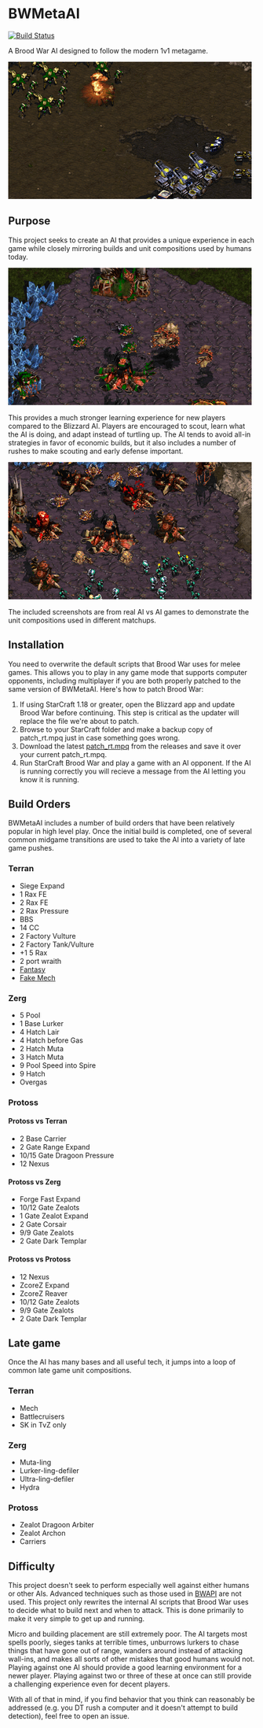 BWMetaAI
========

[![Build Status](https://travis-ci.org/jncraton/BWMetaAI.svg?branch=master)](https://travis-ci.org/jncraton/BWMetaAI)

A Brood War AI designed to follow the modern 1v1 metagame.

![Zeal Goon vs Mech](docs/zeal_goon_tank.png)

Purpose
--------

This project seeks to create an AI that provides a unique experience in each game while closely mirroring builds and unit compositions used by humans today.

![Muta Harass](docs/muta_harass.png)

This provides a much stronger learning experience for new players compared to the Blizzard AI. Players are encouraged to scout, learn what the AI is doing, and adapt instead of turtling up. The AI tends to avoid all-in strategies in favor of economic builds, but it also includes a number of rushes to make scouting and early defense important.

![Large bio attack](docs/marines_sunkens.png)

The included screenshots are from real AI vs AI games to demonstrate the unit compositions used in different matchups.

Installation
------------

You need to overwrite the default scripts that Brood War uses for melee games. This allows you to play in any game mode that supports computer opponents, including multiplayer if you are both properly patched to the same version of BWMetaAI. Here's how to patch Brood War:

1. If using StarCraft 1.18 or greater, open the Blizzard app and update Brood War before continuing. This step is critical as the updater will replace the file we're about to patch.
2. Browse to your StarCraft folder and make a backup copy of patch_rt.mpq just in case something goes wrong.
3. Download the latest [patch_rt.mpq](https://github.com/jncraton/BWMetaAI/releases/download/v2.2/patch_rt.mpq) from the releases and save it over your current patch_rt.mpq.
4. Run StarCraft Brood War and play a game with an AI opponent. If the AI is running correctly you will recieve a message from the AI letting you know it is running.

Build Orders
------------

BWMetaAI includes a number of build orders that have been relatively popular in high level play. Once the initial build is completed, one of several common midgame transitions are used to take the AI into a variety of late game pushes.

### Terran

* Siege Expand
* 1 Rax FE
* 2 Rax FE
* 2 Rax Pressure
* BBS
* 14 CC
* 2 Factory Vulture
* 2 Factory Tank/Vulture
* +1 5 Rax
* 2 port wraith
* [Fantasy](https://liquipedia.net/starcraft/Fantasy_Build)
* [Fake Mech](https://liquipedia.net/starcraft/Iloveoov_Fake_Mech)

### Zerg
 
* 5 Pool
* 1 Base Lurker
* 4 Hatch Lair
* 4 Hatch before Gas
* 2 Hatch Muta
* 3 Hatch Muta
* 9 Pool Speed into Spire
* 9 Hatch
* Overgas

### Protoss

#### Protoss vs Terran

* 2 Base Carrier
* 2 Gate Range Expand
* 10/15 Gate Dragoon Pressure
* 12 Nexus

#### Protoss vs Zerg

* Forge Fast Expand
* 10/12 Gate Zealots
* 1 Gate Zealot Expand
* 2 Gate Corsair
* 9/9 Gate Zealots
* 2 Gate Dark Templar

#### Protoss vs Protoss

* 12 Nexus
* ZcoreZ Expand
* ZcoreZ Reaver
* 10/12 Gate Zealots
* 9/9 Gate Zealots
* 2 Gate Dark Templar

Late game 
---------

Once the AI has many bases and all useful tech, it jumps into a loop of common late game unit compositions.

### Terran

* Mech
* Battlecruisers
* SK in TvZ only

### Zerg

* Muta-ling
* Lurker-ling-defiler
* Ultra-ling-defiler
* Hydra

### Protoss

* Zealot Dragoon Arbiter
* Zealot Archon
* Carriers

Difficulty
----------

This project doesn't seek to perform especially well against either humans or other AIs. Advanced techniques such as those used in [BWAPI](https://github.com/bwapi/bwapi) are not used. This project only rewrites the internal AI scripts that Brood War uses to decide what to build next and when to attack. This is done primarily to make it very simple to get up and running.

Micro and building placement are still extremely poor. The AI targets most spells poorly, sieges tanks at terrible times, unburrows lurkers to chase things that have gone out of range, wanders around instead of attacking wall-ins, and makes all sorts of other mistakes that good humans would not. Playing against one AI should provide a good learning environment for a newer player. Playing against two or three of these at once can still provide a challenging experience even for decent players.

With all of that in mind, if you find behavior that you think can reasonably be addressed (e.g. you DT rush a computer and it doesn't attempt to build detection), feel free to open an issue.

